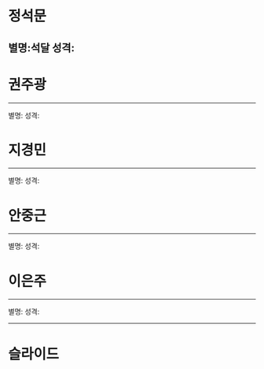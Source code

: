 # 정석문 
별명:석달
성격:
---

# 권주광 
---
별명:
성격:


# 지경민 
---
별명:
성격:


# 안중근 
---
별명:
성격:


# 이은주 
---
별명:
성격:


---
# 슬라이드 




